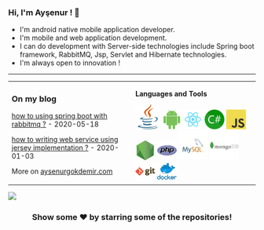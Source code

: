 ### Hi, I'm Ayşenur ! 👋

- I'm android native mobile application developer.
- I'm mobile and web application development. 
- I can do development with Server-side technologies include Spring boot framework, RabbitMQ, Jsp, Servlet and Hibernate technologies.
- I'm always open to innovation !
---
<table><tr><td valign="top" width="50%">
  
### On my blog
<!-- blog starts -->
[how to using spring boot with rabbitmq ?](http://aysenurgokdemir.com/2020/05/18/spring-boot-ile-rabbitmq/) - 2020-05-18

[how to writing web service using jersey implementation ?](http://aysenurgokdemir.com/2020/01/03/restful-web-servis/) - 2020-01-03

<!-- blog ends -->
More on [aysenurgokdemir.com](https://aysenurgokdemir.com/)

</td><td valign="top" width="50%">
  
  **Languages and Tools**

<img height="50" src="https://raw.githubusercontent.com/github/explore/80688e429a7d4ef2fca1e82350fe8e3517d3494d/topics/java/java.png">
<img height="40" src="https://raw.githubusercontent.com/github/explore/80688e429a7d4ef2fca1e82350fe8e3517d3494d/topics/android/android.png">
<img height="40" src="https://raw.githubusercontent.com/github/explore/80688e429a7d4ef2fca1e82350fe8e3517d3494d/topics/react/react.png">
<img height="40" src="https://raw.githubusercontent.com/github/explore/80688e429a7d4ef2fca1e82350fe8e3517d3494d/topics/csharp/csharp.png">
<img height="40" src="https://raw.githubusercontent.com/github/explore/80688e429a7d4ef2fca1e82350fe8e3517d3494d/topics/javascript/javascript.png">
<img height="40" src="https://raw.githubusercontent.com/github/explore/80688e429a7d4ef2fca1e82350fe8e3517d3494d/topics/nodejs/nodejs.png">
<img height="40" src="https://raw.githubusercontent.com/github/explore/80688e429a7d4ef2fca1e82350fe8e3517d3494d/topics/php/php.png">
<img height="60" src="https://raw.githubusercontent.com/github/explore/80688e429a7d4ef2fca1e82350fe8e3517d3494d/topics/mysql/mysql.png" />
<img height="60" src="https://raw.githubusercontent.com/github/explore/80688e429a7d4ef2fca1e82350fe8e3517d3494d/topics/mongodb/mongodb.png" />
<img height="40" src="https://raw.githubusercontent.com/github/explore/80688e429a7d4ef2fca1e82350fe8e3517d3494d/topics/git/git.png" />
<img height="40" src="https://raw.githubusercontent.com/github/explore/80688e429a7d4ef2fca1e82350fe8e3517d3494d/topics/docker/docker.png" />

</td></tr></table>

  <img src="https://github-readme-stats.vercel.app/api?username=AysenurGokdemir">

<div align="center">


### Show some ❤️ by starring some of the repositories!

</div>


